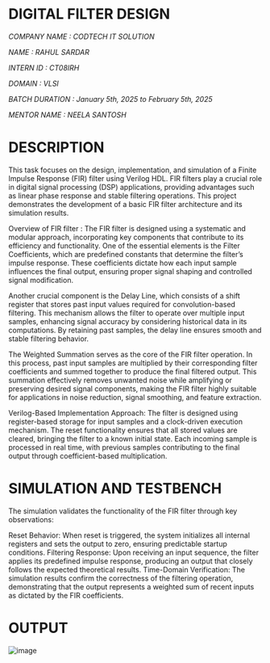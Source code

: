 # DIGITAL  FILTER DESIGN
*COMPANY NAME : CODTECH IT SOLUTION*

*NAME : RAHUL SARDAR*

*INTERN ID : CT08IRH*

*DOMAIN : VLSI*

*BATCH DURATION : January 5th, 2025 to February 5th, 2025*

*MENTOR NAME : NEELA SANTOSH*


# DESCRIPTION

This task focuses on the design, implementation, and simulation of a Finite Impulse Response (FIR) filter using Verilog HDL. FIR filters play a crucial role in digital signal processing (DSP) applications, providing advantages such as linear phase response and stable filtering operations. This project demonstrates the development of a basic FIR filter architecture and its simulation results.

Overview of FIR filter : The FIR filter is designed using a systematic and modular approach, incorporating key components that contribute to its efficiency and functionality. One of the essential elements is the Filter Coefficients, which are predefined constants that determine the filter’s impulse response. These coefficients dictate how each input sample influences the final output, ensuring proper signal shaping and controlled signal modification.

Another crucial component is the Delay Line, which consists of a shift register that stores past input values required for convolution-based filtering. This mechanism allows the filter to operate over multiple input samples, enhancing signal accuracy by considering historical data in its computations. By retaining past samples, the delay line ensures smooth and stable filtering behavior.

The Weighted Summation serves as the core of the FIR filter operation. In this process, past input samples are multiplied by their corresponding filter coefficients and summed together to produce the final filtered output. This summation effectively removes unwanted noise while amplifying or preserving desired signal components, making the FIR filter highly suitable for applications in noise reduction, signal smoothing, and feature extraction.

Verilog-Based Implementation Approach: The filter is designed using register-based storage for input samples and a clock-driven execution mechanism. The reset functionality ensures that all stored values are cleared, bringing the filter to a known initial state. Each incoming sample is processed in real time, with previous samples contributing to the final output through coefficient-based multiplication.

# SIMULATION AND TESTBENCH

The simulation validates the functionality of the FIR filter through key observations:

Reset Behavior: When reset is triggered, the system initializes all internal registers and sets the output to zero, ensuring predictable startup conditions. Filtering Response: Upon receiving an input sequence, the filter applies its predefined impulse response, producing an output that closely follows the expected theoretical results. Time-Domain Verification: The simulation results confirm the correctness of the filtering operation, demonstrating that the output represents a weighted sum of recent inputs as dictated by the FIR coefficients.

# OUTPUT
![image](https://github.com/user-attachments/assets/22edc334-ebc0-4f68-8677-7d48234df52a)
